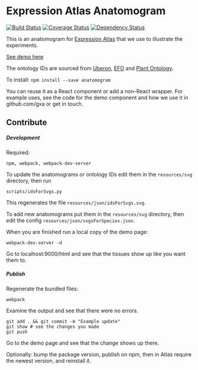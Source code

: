Expression Atlas Anatomogram 
============================================

[![Build Status](https://travis-ci.org/gxa/atlas-anatomogram.svg?branch=master)](https://travis-ci.org/gxa/atlas-anatomogram) [![Coverage Status](https://coveralls.io/repos/github/gxa/atlas-anatomogram/badge.svg?branch=master)](https://coveralls.io/github/gxa/atlas-anatomogram?branch=master) [![Dependency Status](https://gemnasium.com/badges/github.com/gxa/atlas-anatomogram.svg)](https://gemnasium.com/github.com/gxa/atlas-anatomogram)

This is an anatomogram for [Expression Atlas](http://www.ebi.ac.uk/gxa) that we use to illustrate the experiments.

[See demo here](https://gxa.github.io/anatomogram/html/)

The ontology IDs are sourced from [Uberon](www.uberon.org), [EFO](www.ebi.ac.uk/efo) and [Plant Ontology](www.plantontology.org/).

To install:
`npm install --save anatomogram`

You can reuse it as a React component or add a non-React wrapper. For example uses, see the code for the demo component and how we use it in github.com/gxa or get in touch.

Contribute
----------


##### Development

Required:
```
npm, webpack, webpack-dev-server
```

To update the anatomograms or ontology IDs edit them in the `resources/svg` directory, then run
```
scripts/idsForSvgs.py
```
This regenerates the file `resources/json/idsForSvgs.svg`.

To add new anatomograms put them in the `resources/svg` directory, then edit the config `resources/json/svgsForSpecies.json`.


When you are finished run a local copy of the demo page:
```
webpack-dev-server -d
```
Go to localhost:9000/html and see that the tissues show up like you want them to.

##### Publish
Regenerate the bundled files:
```
webpack
```
Examine the output and see that there were no errors.
```
git add . && git commit -m "Example update"
git show # see the changes you made
git push
```
Go to the demo page and see that the change shows up there.

Optionally:
bump the package version, publish on npm, then in Atlas require the newest version, and reinstall it.
